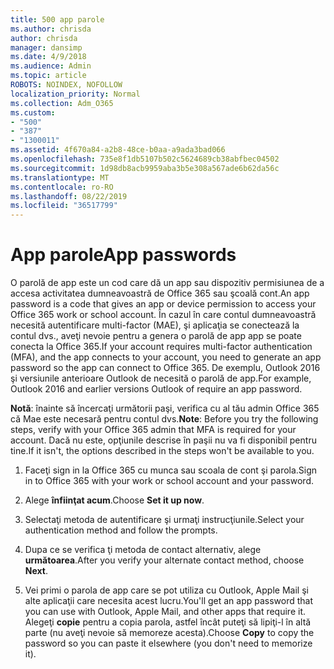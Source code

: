 ```yaml
---
title: 500 app parole
ms.author: chrisda
author: chrisda
manager: dansimp
ms.date: 4/9/2018
ms.audience: Admin
ms.topic: article
ROBOTS: NOINDEX, NOFOLLOW
localization_priority: Normal
ms.collection: Adm_O365
ms.custom:
- "500"
- "387"
- "1300011"
ms.assetid: 4f670a84-a2b8-48ce-b0aa-a9ada3bad066
ms.openlocfilehash: 735e8f1db5107b502c5624689cb38abfbec04502
ms.sourcegitcommit: 1d98db8acb9959aba3b5e308a567ade6b62da56c
ms.translationtype: MT
ms.contentlocale: ro-RO
ms.lasthandoff: 08/22/2019
ms.locfileid: "36517799"
---
```

# <a name="app-passwords"></a><span data-ttu-id="f8696-102">App parole</span><span class="sxs-lookup"><span data-stu-id="f8696-102">App passwords</span></span>

<span data-ttu-id="f8696-103">O parolă de app este un cod care dă un app sau dispozitiv permisiunea de a accesa activitatea dumneavoastră de Office 365 sau şcoală cont.</span><span class="sxs-lookup"><span data-stu-id="f8696-103">An app password is a code that gives an app or device permission to access your Office 365 work or school account.</span></span> <span data-ttu-id="f8696-104">În cazul în care contul dumneavoastră necesită autentificare multi-factor (MAE), şi aplicaţia se conectează la contul dvs., aveţi nevoie pentru a genera o parolă de app app se poate conecta la Office 365.</span><span class="sxs-lookup"><span data-stu-id="f8696-104">If your account requires multi-factor authentication (MFA), and the app connects to your account, you need to generate an app password so the app can connect to Office 365.</span></span> <span data-ttu-id="f8696-105">De exemplu, Outlook 2016 şi versiunile anterioare Outlook de necesită o parolă de app.</span><span class="sxs-lookup"><span data-stu-id="f8696-105">For example, Outlook 2016 and earlier versions Outlook of require an app password.</span></span>

 <span data-ttu-id="f8696-106">**Notă**: înainte să încercaţi următorii paşi, verifica cu al tău admin Office 365 că Mae este necesară pentru contul dvs.</span><span class="sxs-lookup"><span data-stu-id="f8696-106">**Note**: Before you try the following steps, verify with your Office 365 admin that MFA is required for your account.</span></span> <span data-ttu-id="f8696-107">Dacă nu este, opţiunile descrise în paşii nu va fi disponibil pentru tine.</span><span class="sxs-lookup"><span data-stu-id="f8696-107">If it isn't, the options described in the steps won't be available to you.</span></span>

1. <span data-ttu-id="f8696-108">Faceţi sign in la Office 365 cu munca sau scoala de cont şi parola.</span><span class="sxs-lookup"><span data-stu-id="f8696-108">Sign in to Office 365 with your work or school account and your password.</span></span>

2. <span data-ttu-id="f8696-109">Alege **înfiinţat acum**.</span><span class="sxs-lookup"><span data-stu-id="f8696-109">Choose **Set it up now**.</span></span>

3. <span data-ttu-id="f8696-110">Selectaţi metoda de autentificare şi urmaţi instrucţiunile.</span><span class="sxs-lookup"><span data-stu-id="f8696-110">Select your authentication method and follow the prompts.</span></span>

4. <span data-ttu-id="f8696-111">Dupa ce se verifica ţi metoda de contact alternativ, alege **următoarea**.</span><span class="sxs-lookup"><span data-stu-id="f8696-111">After you verify your alternate contact method, choose **Next**.</span></span>

5. <span data-ttu-id="f8696-112">Vei primi o parola de app care se pot utiliza cu Outlook, Apple Mail şi alte aplicaţii care necesita acest lucru.</span><span class="sxs-lookup"><span data-stu-id="f8696-112">You'll get an app password that you can use with Outlook, Apple Mail, and other apps that require it.</span></span> <span data-ttu-id="f8696-113">Alegeţi **copie** pentru a copia parola, astfel încât puteţi să lipiţi-l în altă parte (nu aveţi nevoie să memoreze acesta).</span><span class="sxs-lookup"><span data-stu-id="f8696-113">Choose **Copy** to copy the password so you can paste it elsewhere (you don't need to memorize it).</span></span>
